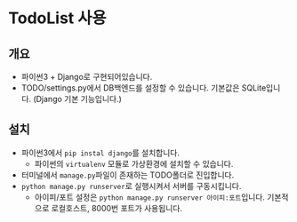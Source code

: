 # TodoList 사용

## 개요
* 파이썬3 +  Django로 구현되어있습니다.
* TODO/settings.py에서 DB백엔드를 설정할 수 있습니다. 기본값은 SQLite입니다. (Django 기본 기능입니다.)

## 설치
* 파이썬3에서 `pip instal django`를 설치합니다.
    * 파이썬의 `virtualenv` 모듈로 가상환경에 설치할 수 있습니다.
* 터미널에서 `manage.py`파일이 존재하는 TODO폴더로 진입합니다.
* `python manage.py runserver`로 실행시켜서 서버를 구동시킵니다.
    * 아이피/포트 설정은 `python manage.py runserver 아이피:포트`입니다. 기본적으로 로컬호스트, 8000번 포트가 사용됩니다.